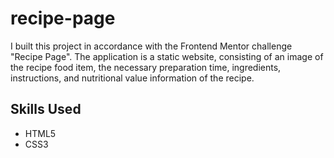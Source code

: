 # recipe-page

I built this project in accordance with the Frontend Mentor challenge "Recipe Page". The application is a static website, consisting of an image of the recipe food item, the necessary preparation time, ingredients, instructions, and nutritional value information of the recipe.

## Skills Used

- HTML5
- CSS3
